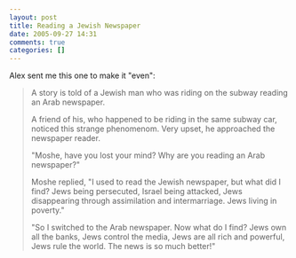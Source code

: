 ```yaml
---
layout: post
title: Reading a Jewish Newspaper
date: 2005-09-27 14:31
comments: true
categories: []
---
```

Alex sent me this one to make it "even":



<blockquote>A story is told of a Jewish man who was riding on the subway reading an Arab newspaper.



A friend of his, who happened to be riding in the same subway car, noticed this strange phenomenom. Very upset, he approached the newspaper reader.



"Moshe, have you lost your mind? Why are you reading an Arab newspaper?"



Moshe replied, "I used to read the Jewish newspaper, but what did I find? Jews being persecuted, Israel being attacked, Jews disappearing through assimilation and intermarriage. Jews living in poverty."



"So I switched to the Arab newspaper. Now what do I find? Jews own all the banks, Jews control the media, Jews are all rich and powerful, Jews rule the world. The news is so much better!"</blockquote>


